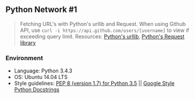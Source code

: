 ## Python Network #1

> Fetching URL's with Python's urllib and Request. When using Github API,
> use ```curl -i https://api.github.com/users/[username]``` to view if exceeding query limit.
> Resources: [Python's urllib](https://docs.python.org/3/howto/urllib2.html),
> [Python's Request library](http://docs.python-requests.org/en/master/)

### Environment

* Language: Python 3.4.3
* OS: Ubuntu 14.04 LTS
* Style
  guidelines: [PEP 8 (version 1.7) for Python 3.5](https://www.python.org/dev/peps/pep-0008/) || [Google Style Python Docstrings](http://sphinxcontrib-napoleon.readthedocs.io/en/latest/example_google.html)
